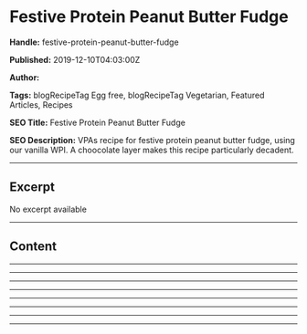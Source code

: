 # Festive Protein Peanut Butter Fudge

**Handle:** festive-protein-peanut-butter-fudge

**Published:** 2019-12-10T04:03:00Z

**Author:**  

**Tags:** blogRecipeTag Egg free, blogRecipeTag Vegetarian, Featured Articles, Recipes

**SEO Title:** Festive Protein Peanut Butter Fudge

**SEO Description:** VPAs recipe for festive protein peanut butter fudge, using our vanilla WPI. A choocolate layer makes this recipe particularly decadent.

---

## Excerpt

No excerpt available

---

## Content

---

---

---

---

---

---

---

---

